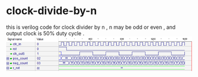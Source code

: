 # clock-divide-by-n
this is verilog code for clock divider by n ,  n may be odd or even , and output clock is 50% duty cycle .
![alt wf](/images/clk_div_by5.png)
